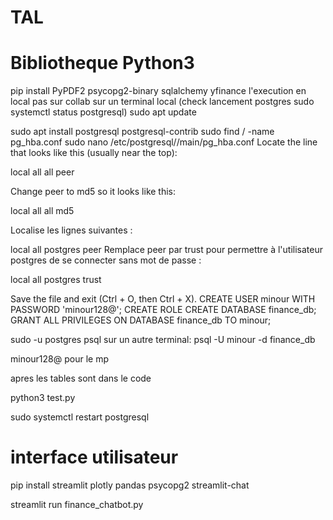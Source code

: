 # TAL
# Bibliotheque Python3

pip install PyPDF2 psycopg2-binary sqlalchemy yfinance
l'execution en local pas sur collab sur un terminal local (check lancement postgres sudo systemctl status postgresql)
sudo apt update

sudo apt install postgresql postgresql-contrib
sudo find / -name pg_hba.conf
sudo nano /etc/postgresql/<version>/main/pg_hba.conf
Locate the line that looks like this (usually near the top):


local   all   all   peer

Change peer to md5 so it looks like this:


local   all   all   md5

Localise les lignes suivantes :

local   all             postgres                                peer
Remplace peer par trust pour permettre à l'utilisateur postgres de se connecter sans mot de passe :


local   all             postgres                                trust

Save the file and exit (Ctrl + O, then Ctrl + X).
CREATE USER minour WITH PASSWORD 'minour128@';
CREATE ROLE
CREATE DATABASE finance_db;
GRANT ALL PRIVILEGES ON DATABASE finance_db TO minour;

sudo -u postgres psql
sur un autre terminal: psql -U minour -d finance_db

minour128@ pour le mp

apres les tables sont dans le code

python3 test.py

sudo systemctl restart postgresql

# interface utilisateur
pip install streamlit plotly pandas psycopg2 streamlit-chat

streamlit run finance_chatbot.py



